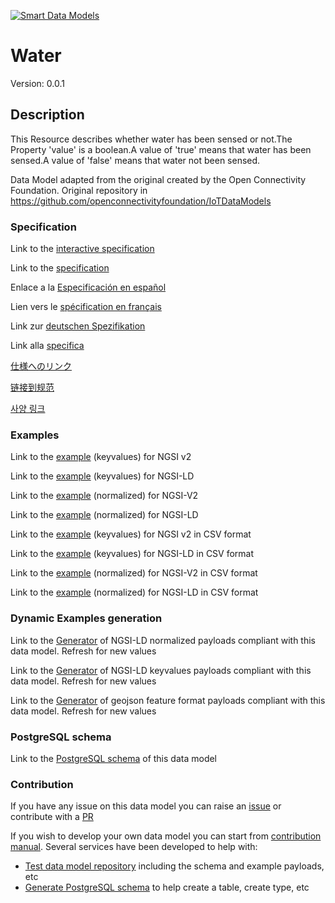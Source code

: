 [![Smart Data Models](https://smartdatamodels.org/wp-content/uploads/2022/01/SmartDataModels_logo.png "Logo")](https://smartdatamodels.org)
# Water
Version: 0.0.1

## Description 

This Resource describes whether water has been sensed or not.The Property 'value' is a boolean.A value of 'true' means that water has been sensed.A value of 'false' means that water not been sensed.

Data Model adapted from the original created by the Open Connectivity Foundation. Original repository in https://github.com/openconnectivityfoundation/IoTDataModels
### Specification

Link to the [interactive specification](https://swagger.lab.fiware.org/?url=https://smart-data-models.github.io/dataModel.OCF/Water/swagger.yaml)

Link to the [specification](https://github.com/smart-data-models/dataModel.OCF/blob/master/Water/doc/spec.md)

Enlace a la [Especificación en español](https://github.com/smart-data-models/dataModel.OCF/blob/master/Water/doc/spec_ES.md)

Lien vers le [spécification en français](https://github.com/smart-data-models/dataModel.OCF/blob/master/Water/doc/spec_FR.md)

Link zur [deutschen Spezifikation](https://github.com/smart-data-models/dataModel.OCF/blob/master/Water/doc/spec_DE.md)

Link alla [specifica](https://github.com/smart-data-models/dataModel.OCF/blob/master/Water/doc/spec_IT.md)

[仕様へのリンク](https://github.com/smart-data-models/dataModel.OCF/blob/master/Water/doc/spec_JA.md)

[链接到规范](https://github.com/smart-data-models/dataModel.OCF/blob/master/Water/doc/spec_ZH.md)

[사양 링크](https://github.com/smart-data-models/dataModel.OCF/blob/master/Water/doc/spec_KO.md)
### Examples

Link to the [example](https://smart-data-models.github.io/dataModel.OCF/Water/examples/example.json) (keyvalues) for NGSI v2

Link to the [example](https://smart-data-models.github.io/dataModel.OCF/Water/examples/example.jsonld) (keyvalues) for NGSI-LD

Link to the [example](https://smart-data-models.github.io/dataModel.OCF/Water/examples/example-normalized.json) (normalized) for NGSI-V2

Link to the [example](https://smart-data-models.github.io/dataModel.OCF/Water/examples/example-normalized.jsonld) (normalized) for NGSI-LD

Link to the [example](https://github.com/smart-data-models/dataModel.OCF/blob/master/Water/examples/example.json.csv) (keyvalues) for NGSI v2 in CSV format

Link to the [example](https://github.com/smart-data-models/dataModel.OCF/blob/master/Water/examples/example.jsonld.csv) (keyvalues) for NGSI-LD in CSV format

Link to the [example](https://github.com/smart-data-models/dataModel.OCF/blob/master/Water/examples/example-normalized.json.csv) (normalized) for NGSI-V2 in CSV format

Link to the [example](https://github.com/smart-data-models/dataModel.OCF/blob/master/Water/examples/example-normalized.jsonld.csv) (normalized) for NGSI-LD in CSV format
### Dynamic Examples generation

Link to the [Generator](https://smartdatamodels.org/extra/ngsi-ld_generator.php?schemaUrl=https://raw.githubusercontent.com/smart-data-models/dataModel.OCF/master/Water/schema.json&email=info@smartdatamodels.org) of NGSI-LD normalized payloads compliant with this data model. Refresh for new values

Link to the [Generator](https://smartdatamodels.org/extra/ngsi-ld_generator_keyvalues.php?schemaUrl=https://raw.githubusercontent.com/smart-data-models/dataModel.OCF/master/Water/schema.json&email=info@smartdatamodels.org) of NGSI-LD keyvalues payloads compliant with this data model. Refresh for new values

Link to the [Generator](https://smartdatamodels.org/extra/geojson_features_generator.php?schemaUrl=https://raw.githubusercontent.com/smart-data-models/dataModel.OCF/master/Water/schema.json&email=info@smartdatamodels.org) of geojson feature format payloads compliant with this data model. Refresh for new values
### PostgreSQL schema

Link to the [PostgreSQL schema](https://github.com/smart-data-models/dataModel.OCF/blob/master/Water/schema.sql) of this data model
### Contribution

 If you have any issue on this data model you can raise an [issue](https://github.com/smart-data-models/dataModel.OCF/issues)  or contribute with a [PR](https://github.com/smart-data-models/dataModel.OCF/pulls)

 If you wish to develop your own data model you can start from [contribution manual](https://bit.ly/contribution_manual). Several services have been developed to help with: 
 - [Test data model repository](https://smartdatamodels.org/index.php/data-models-contribution-api/) including the schema and example payloads, etc
 - [Generate PostgreSQL schema](https://smartdatamodels.org/index.php/sql-service/) to help create a table, create type, etc